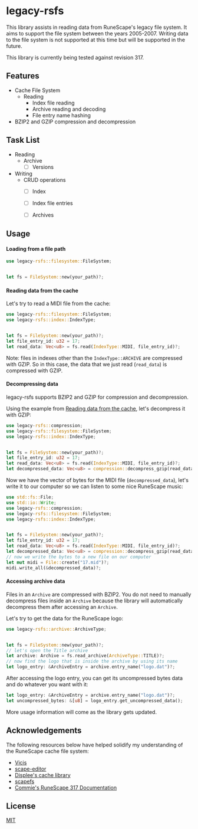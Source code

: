 # legacy-rsfs

This library assists in reading data from RuneScape's legacy file system.
It aims to support the file system between the years 2005-2007. 
Writing data to the file system is not supported at this time but will be supported in the future.

This library is currently being tested against revision 317.

## Features

* Cache File System
    * Reading
        * Index file reading
        * Archive reading and decoding
        * File entry name hashing
* BZIP2 and GZIP compression and decompression

## Task List

* Reading
    * Archive
        * [ ] Versions
* Writing
    * CRUD operations
        * [ ] Index
        * [ ] Index file entries
        * [ ] Archives


## Usage


#### Loading from a file path
```rust
use legacy-rsfs::filesystem::FileSystem;


let fs = FileSystem::new(your_path)?;
```

#### Reading data from the cache

Let's try to read a MIDI file from the cache:

```rust
use legacy-rsfs::filesystem::FileSystem;
use legacy-rsfs::index::IndexType;


let fs = FileSystem::new(your_path)?;
let file_entry_id: u32 = 17;
let read_data: Vec<u8> = fs.read(IndexType::MIDI, file_entry_id)?;
```

Note: files in indexes other than the `IndexType::ARCHIVE` are compressed with
GZIP. So in this case, the data that we just read (`read_data`) is compressed with GZIP.
#### Decompressing data

legacy-rsfs supports BZIP2 and GZIP for compression and decompression.

Using the example from [Reading data from the cache](#reading-data-from-the-cache), let's decompress it with GZIP:
```rust
use legacy-rsfs::compression;
use legacy-rsfs::filesystem::FileSystem;
use legacy-rsfs::index::IndexType;


let fs = FileSystem::new(your_path)?;
let file_entry_id: u32 = 17;
let read_data: Vec<u8> = fs.read(IndexType::MIDI, file_entry_id)?;
let decompressed_data: Vec<u8> = compression::decompress_gzip(read_data)?;
```

Now we have the vector of bytes for the MIDI file (`decompressed_data`), let's write it to our computer so we can listen to some nice RuneScape music:

```rust
use std::fs::File;
use std::io::Write;
use legacy-rsfs::compression;
use legacy-rsfs::filesystem::FileSystem;
use legacy-rsfs::index::IndexType;


let fs = FileSystem::new(your_path)?;
let file_entry_id: u32 = 17;
let read_data: Vec<u8> = fs.read(IndexType::MIDI, file_entry_id)?;
let decompressed_data: Vec<u8> = compression::decompress_gzip(read_data)?;
// now we write the bytes to a new file on our computer
let mut midi = File::create("17.mid")?;
midi.write_all(&decompressed_data)?;
```
#### Accessing archive data

Files in an `Archive` are compressed with BZIP2. 
You do not need to manually decompress files inside an `Archive` because
the library will automatically decompress them after accessing an `Archive`.

Let's try to get the data for the RuneScape logo:

```rust
use legacy-rsfs::archive::ArchiveType;


let fs = FileSystem::new(your_path)?;
// let's open the Title archive
let archive: Archive = fs.read_archive(ArchiveType::TITLE)?;
// now find the logo that is inside the archive by using its name
let logo_entry: &ArchiveEntry = archive.entry_name("logo.dat")?;
```
After accessing the logo entry, you can get its uncompressed bytes data and do whatever you want with it:

```rust
let logo_entry: &ArchiveEntry = archive.entry_name("logo.dat")?;
let uncompressed_bytes: &[u8] = logo_entry.get_uncompressed_data();
```

More usage information will come as the library gets updated.

## Acknowledgements
The following resources below have helped solidify my understanding of the RuneScape cache file system:

* [Vicis](https://github.com/apollo-rsps/Vicis)
* [scape-editor](https://github.com/scape-tools/scape-editor)
* [Displee's cache library](https://github.com/Displee/rs-cache-library)
* [scapefs](https://github.com/Velocity-/scapefs)
* [Commie's RuneScape 317 Documentation](https://sites.google.com/site/commiesrunescapedocumentation/)

## License
[MIT](https://choosealicense.com/licenses/mit/)
